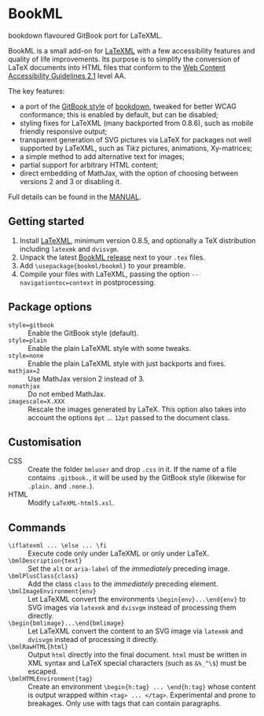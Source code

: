 # BookML
bookdown flavoured GitBook port for LaTeXML.

BookML is a small add-on for [LaTeXML](https://dlmf.nist.gov/LaTeXML/) with a few accessibility features and quality of life improvements. Its purpose is to simplify the conversion of LaTeX documents into HTML files that conform to the [Web Content Accessibility Guidelines 2.1](https://www.w3.org/TR/WCAG21/) level AA.

The key features:
- a port of the [GitBook style](https://bookdown.org/yihui/bookdown/html.html#gitbook-style) of [bookdown](https://bookdown.org), tweaked for better WCAG conformance; this is enabled by default, but can be disabled;
- styling fixes for LaTeXML (many backported from 0.8.6), such as mobile friendly responsive output;
- transparent generation of SVG pictures via LaTeX for packages not well supported by LaTeXML, such as Ti*k*z pictures, animations, Xy-matrices;
- a simple method to add alternative text for images;
- partial support for arbitrary HTML content;
- direct embedding of MathJax, with the option of choosing between versions 2 and 3 or disabling it.

Full details can be found in the [MANUAL](https://vlmantova.github.io/bookml/).

## Getting started
1. Install [LaTeXML](https://dlmf.nist.gov/LaTeXML/get.html), minimum version 0.8.5, and optionally a TeX distribution including `latexmk` and `dvisvgm`.
2. Unpack the latest [BookML release](https://github.com/vlmantova/bookml/releases) next to your `.tex` files.
3. Add `\usepackage{bookml/bookml}` to your preamble.
4. Compile your files with LaTeXML, passing the option `--navigationtoc=context` in postprocessing.

## Package options
<dl>
  <dt><code>style=gitbook</code></dt>
  <dd>Enable the GitBook style (default).</dd>
  <dt><code>style=plain</code></dt>
  <dd>Enable the plain LaTeXML style with some tweaks.</dd>
  <dt><code>style=none</code></dt>
  <dd>Enable the plain LaTeXML style with just backports and fixes.</dd>
  <dt><code>mathjax=2</code></dt>
  <dd>Use MathJax version 2 instead of 3.</dd>
  <dt><code>nomathjax</code></dt>
  <dd>Do not embed MathJax.</dd>
  <dt><code>imagescale=X.XXX</code></dt>
  <dd>Rescale the images generated by LaTeX. This option also takes into account the options <code>8pt</code> ... <code>12pt</code> passed to the document class.</dd>
</dl>

## Customisation

<dl>
  <dt>CSS</dt>
  <dd>Create the folder <code>bmluser</code> and drop <code>.css</code> in it. If the name of a file contains <code>.gitbook.</code>, it will be used by the GitBook style (likewise for <code>.plain.</code> and <code>.none.</code>).</dd>
  <dt>HTML</dt>
  <dd>Modify <code>LaTeXML-html5.xsl</code>.</dd>
</dl>

## Commands

<dl>
  <dt><code>\iflatexml ... \else ... \fi</code></dt>
  <dd>Execute code only under LaTeXML or only under LaTeX.</dd>
  <dt><code>\bmlDescription{text}</code></dt>
  <dd>Set the <code>alt</code> or <code>aria-label</code> of the <em>immediately</em> preceding image.</dd>
  <dt><code>\bmlPlusClass{class}</code></dt>
  <dd>Add the class <code>class</code> to the <em>immediately</em> preceding element.</dd>
  <dt><code>\bmlImageEnvironment{env}</code></dt>
  <dd>Let LaTeXML convert the environments <code>\begin{env}...\end{env}</code> to SVG images via <code>latexmk</code> and <code>dvisvgm</code> instead of processing them directly.</dd>
  <dt><code>\begin{bmlimage}...\end{bmlimage}</code></dt>
  <dd>Let LaTeXML convert the content to an SVG image via <code>latexmk</code> and <code>dvisvgm</code> instead of processing it directly.</dd>
  <dt><code>\bmlRawHTML{html}</code></dt>
  <dd>Output <code>html</code> directly into the final document. <code>html</code> must be written in XML syntax and LaTeX special characters (such as <code>&%_^\$</code>) must be escaped.</dd>
  <dt><code>\bmlHTMLEnvironment{tag}</code></dt>
  <dd>Create an environment <code>\begin{h:tag} ... \end{h:tag}</code> whose content is output wrapped within <code>&lt;tag&gt; ... &lt;/tag&gt;</code>. Experimental and prone to breakages. Only use with tags that can contain paragraphs.</dd>
</dl>
